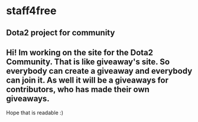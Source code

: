 staff4free
==========

Dota2 project for community
--
Hi! 
Im working on the site for the Dota2 Community. That is like giveaway's site. So everybody can create a giveaway and everybody can join it. As well it will be a giveaways for contributors, who has made their own giveaways.
--
Hope that is readable :)
